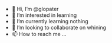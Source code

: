- 👋 Hi, I’m @glopater
- 👀 I’m interested in learning
- 🌱 I’m currently learning nothing
- 💞️ I’m looking to collaborate on whining
- 📫 How to reach me ...

<!---
glopater/glopater is a ✨ special ✨ repository because its `README.md` (this file) appears on your GitHub profile.
You can click the Preview link to take a look at your changes.
--->
